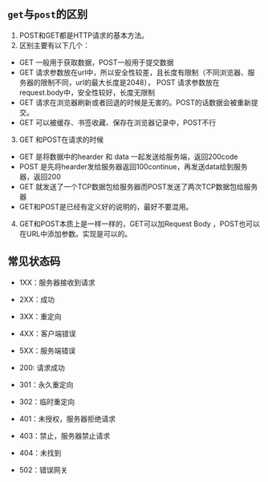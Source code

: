## `get`与`post`的区别
1. POST和GET都是HTTP请求的基本方法。
2. 区别主要有以下几个：
  - GET 一般用于获取数据，POST一般用于提交数据
  - GET 请求参数放在url中，所以安全性较差，且长度有限制（不同浏览器、服务器的限制不同，url的最大长度是2048），
  POST 请求参数放在request.body中，安全性较好，长度无限制
  - GET 请求在浏览器刷新或者回退的时候是无害的。POST的话数据会被重新提交。
  - GET 可以被缓存、书签收藏、保存在浏览器记录中，POST不行
3. GET 和POST在请求的时候
  - GET 是将数据中的hearder 和 data 一起发送给服务端，返回200code
  - POST 是先将hearder发给服务器返回100continue，再发送data给到服务器，返回200
  - GET 就发送了一个TCP数据包给服务器而POST发送了两次TCP数据包给服务器
  - GET和POST是已经有定义好的说明的，最好不要混用。
4. GET和POST本质上是一样一样的，GET可以加Request Body ，POST也可以在URL中添加参数。实现是可以的。


## 常见状态码
- 1XX：服务器接收到请求
- 2XX：成功
- 3XX：重定向
- 4XX：客户端错误
- 5XX：服务端错误


- 200: 请求成功
- 301：永久重定向
- 302：临时重定向
- 401：未授权，服务器拒绝请求
- 403：禁止，服务器禁止请求
- 404：未找到
- 502：错误网关
